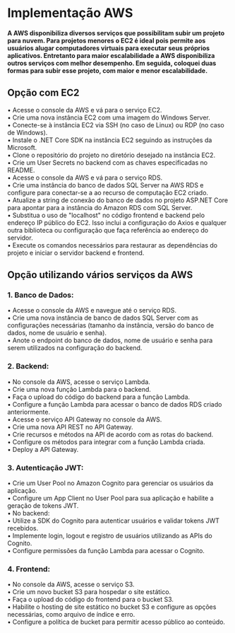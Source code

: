 # Implementação AWS

#### A AWS disponibiliza diversos serviços que possibilitam subir um projeto para nuvem. Para projetos menores o EC2 é ideal pois permite aos usuários alugar computadores virtuais para executar seus próprios aplicativos. Entretanto para maior escalabilidade a AWS disponibiliza outros serviços com melhor desempenho. Em seguida, coloquei duas formas para subir esse projeto, com maior e menor escalabilidade.

## Opção com EC2
•	Acesse o console da AWS e vá para o serviço EC2. <br>
•	Crie uma nova instância EC2 com uma imagem do Windows Server.<br>
•	Conecte-se à instância EC2 via SSH (no caso de Linux) ou RDP (no caso de Windows).<br>
•	Instale o .NET Core SDK na instância EC2 seguindo as instruções da Microsoft.<br>
•	Clone o repositório do projeto no diretório desejado na instância EC2.<br>
•	Crie um User Secrets no backend com as chaves especificadas no README.<br>
•	Acesse o console da AWS e vá para o serviço RDS. <br>
•	Crie uma instância do banco de dados SQL Server na AWS RDS e configure para conectar-se a ao recurso de computação EC2 criado.<br>
•	Atualize a string de conexão do banco de dados no projeto ASP.NET Core para apontar para a instância do Amazon RDS com SQL Server.<br>
•	Substitua o uso de "localhost" no código frontend e backend pelo endereço IP público do EC2. Isso inclui a configuração do Axios e qualquer outra biblioteca ou configuração que faça referência ao endereço do servidor.<br>
•	Execute os comandos necessários para restaurar as dependências do projeto e iniciar o servidor backend e frontend.<br>

## Opção utilizando vários serviços da AWS
### 1. Banco de Dados:
•	Acesse o console da AWS e navegue até o serviço RDS.<br>
•	Crie uma nova instância de banco de dados SQL Server com as configurações necessárias (tamanho da instância, versão do banco de dados, nome de usuário e senha).<br>
•	Anote o endpoint do banco de dados, nome de usuário e senha para serem utilizados na configuração do backend.<br>
### 2. Backend:
•	No console da AWS, acesse o serviço Lambda.<br>
•	Crie uma nova função Lambda para o backend.<br>
•	Faça o upload do código do backend para a função Lambda.<br>
•	Configure a função Lambda para acessar o banco de dados RDS criado anteriormente.<br>
•	Acesse o serviço API Gateway no console da AWS.<br>
•	Crie uma nova API REST no API Gateway.<br>
•	Crie recursos e métodos na API de acordo com as rotas do backend.<br>
•	Configure os métodos para integrar com a função Lambda criada.<br>
•	Deploy a API Gateway.<br>
### 3. Autenticação JWT:
•	Crie um User Pool no Amazon Cognito para gerenciar os usuários da aplicação.<br>
•	Configure um App Client no User Pool para sua aplicação e habilite a geração de tokens JWT.<br>
•	No backend:<br>
•	Utilize a SDK do Cognito para autenticar usuários e validar tokens JWT recebidos.<br>
•	Implemente login, logout e registro de usuários utilizando as APIs do Cognito.<br>
•	Configure permissões da função Lambda para acessar o Cognito.<br>
### 4. Frontend:
•	No console da AWS, acesse o serviço S3.<br>
•	Crie um novo bucket S3 para hospedar o site estático.<br>
•	Faça o upload do código do frontend para o bucket S3.<br>
•	Habilite o hosting de site estático no bucket S3 e configure as opções necessárias, como arquivo de índice e erro.<br>
•	Configure a política de bucket para permitir acesso público ao conteúdo.<br>



